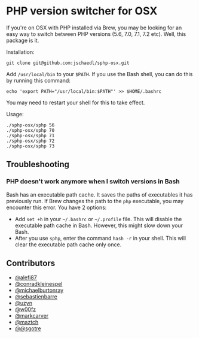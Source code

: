 # PHP version switcher for OSX

If you're on OSX with PHP installed via Brew, you may be looking for an easy way to switch between PHP versions (5.6, 7.0, 7.1, 7.2 etc). Well, this package is it.

Installation:
```
git clone git@github.com:jschaedl/sphp-osx.git
```

Add `/usr/local/bin` to your `$PATH`. If you use the Bash shell, you can do this by running this command:
```
echo 'export PATH="/usr/local/bin:$PATH"' >> $HOME/.bashrc
```
You may need to restart your shell for this to take effect.

Usage:
```
./sphp-osx/sphp 56
./sphp-osx/sphp 70
./sphp-osx/sphp 71
./sphp-osx/sphp 72
./sphp-osx/sphp 73
```

## Troubleshooting

### PHP doesn't work anymore when I switch versions in Bash

Bash has an executable path cache. It saves the paths of executables it has previously run. If Brew changes the path to the `php` executable, you may encounter
this error. You have 2 options:
- Add `set +h` in your `~/.bashrc` or `~/.profile` file. This will disable the executable path cache in Bash. However, this might slow down your Bash.
- After you use `sphp`, enter the command `hash -r` in your shell. This will clear the executable path cache only once.

## Contributors

* [@alefi87](https://github.com/alefi87)
* [@conradkleinespel](https://github.com/conradkleinespel)
* [@michaelburtonray](https://github.com/michaelburtonray)
* [@sebastienbarre](https://github.com/sebastienbarre)
* [@uzyn](https://github.com/uzyn)
* [@w00fz](https://github.com/w00fz)
* [@markcarver](https://github.com/markcarver)
* [@maztch](https://github.com/maztch)
* [@@sgotre](https://github.com/sgotre)
